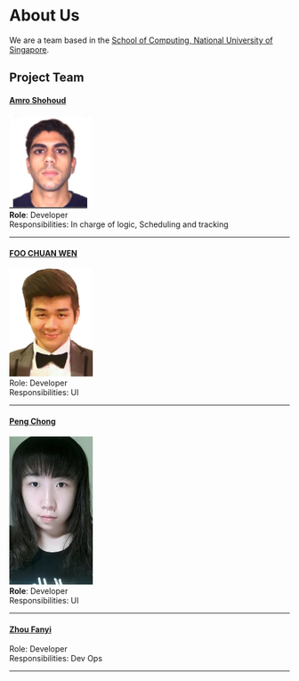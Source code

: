 # About Us

We are a team based in the [School of Computing, National University of Singapore](http://www.comp.nus.edu.sg).

## Project Team

#### [Amro Shohoud](https://github.com/AmroShohoud) <br>
<img src="images/amroshohoud.png" width="150"><br>
**Role**: Developer <br>
Responsibilities: In charge of logic, Scheduling and tracking

-----

#### [FOO CHUAN WEN](https://github.com/fcw6323)
<img src="images/chuanwen.jpg" width="150"><br>
Role: Developer <br>
Responsibilities: UI

-----

#### [Peng Chong](https://github.com/Ellie-Peng)<br>
<img src="images/pengchong.jpg" width="150"><br>
**Role**: Developer <br>
Responsibilities: UI

-----

#### [Zhou Fanyi](https://github.com/fanyiii)

Role: Developer <br>
Responsibilities: Dev Ops

 -----
